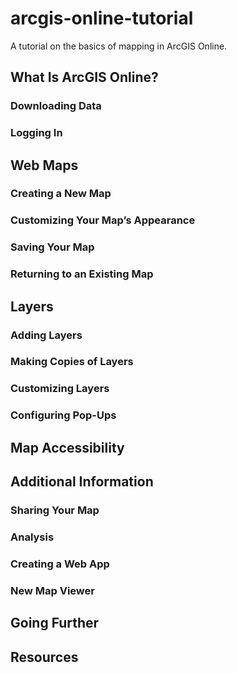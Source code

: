# arcgis-online-tutorial
A tutorial on the basics of mapping in ArcGIS Online.

## What Is ArcGIS Online?
### Downloading Data
### Logging In

## Web Maps
### Creating a New Map
### Customizing Your Map’s Appearance
### Saving Your Map
### Returning to an Existing Map

## Layers
### Adding Layers
### Making Copies of Layers
### Customizing Layers
### Configuring Pop-Ups

## Map Accessibility

## Additional Information
### Sharing Your Map
### Analysis
### Creating a Web App
### New Map Viewer

## Going Further

## Resources
